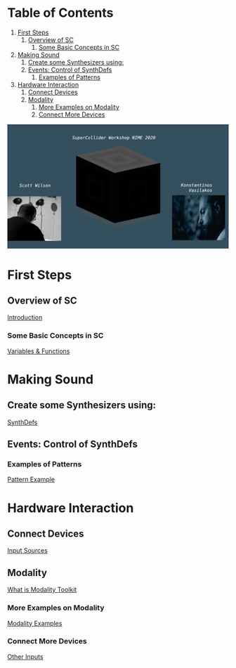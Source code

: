 
# Table of Contents

1.  [First Steps](#orgf8b6e79)
    1.  [Overview of SC](#org6813e6f)
        1.  [Some Basic Concepts in SC](#org38c18cd)
2.  [Making Sound](#org8e2e274)
    1.  [Create some Synthesizers using:](#org65b6e20)
    2.  [Events: Control of SynthDefs](#org78f5b28)
        1.  [Examples of Patterns](#org7716d76)
3.  [Hardware Interaction](#org30285b9)
    1.  [Connect Devices](#org6e9c050)
    2.  [Modality](#org98765a9)
        1.  [More Examples on Modality](#orgb9fc6c9)
        2.  [Connect More Devices](#org606ac7e)

![img](./img/sc-workshop-NIME2020.png)


<a id="orgf8b6e79"></a>

# First Steps


<a id="org6813e6f"></a>

## Overview of SC

[Introduction](first-steps/Introduction.md)


<a id="org38c18cd"></a>

### Some Basic Concepts in SC

[Variables & Functions](first-steps/Basics.md)


<a id="org8e2e274"></a>

# Making Sound


<a id="org65b6e20"></a>

## Create some Synthesizers using:

[SynthDefs](first-steps/SynthDefs.md)


<a id="org78f5b28"></a>

## Events: Control of SynthDefs


<a id="org7716d76"></a>

### Examples of Patterns

[Pattern Example](Interaction/Pattern-examples.md)


<a id="org30285b9"></a>

# Hardware Interaction


<a id="org6e9c050"></a>

## Connect Devices

[Input Sources](Interaction/Input-Sources.md)


<a id="org98765a9"></a>

## Modality

[What is Modality Toolkit](https://modalityteam.github.io)


<a id="orgb9fc6c9"></a>

### More Examples on Modality

[Modality Examples](Interaction/Modality-Examples.md)


<a id="org606ac7e"></a>

### Connect More Devices

[Other Inputs](Interaction/Other-Inputs.md)

